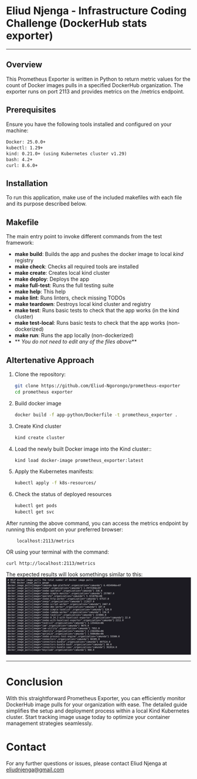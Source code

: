 # Eliud Njenga - Infrastructure Coding Challenge (DockerHub stats exporter)
---
## Overview
This Prometheus Exporter is written in Python to return metric values for the count of Docker images pulls in a specified DockerHub organization. The exporter runs on port 2113 and provides metrics on the /metrics endpoint.

## Prerequisites
Ensure you have the following tools installed and configured on your machine:

    Docker: 25.0.0+
    kubectl: 1.29+
    kind: 0.21.0+ (using Kubernetes cluster v1.29)
    bash: 4.2+
    curl: 8.6.0+

## Installation
To run this application, make use of the included makefiles with each file and its purpose described below.
## Makefile

The main entry point to invoke different commands from the test framework:

- **make build**: Builds the app and pushes the docker image to local _kind_ registry
- **make check**: Checks all required tools are installed
- **make create**: Creates local kind cluster
- **make deploy**: Deploys the app
- **make full-test**: Runs the full testing suite
- **make help**: This help
- **make lint**: Runs linters, check missing TODOs
- **make teardown**: Destroys local kind cluster and registry
- **make test**: Runs basic tests to check that the app works (in the kind cluster)
- **make test-local**: Runs basic tests to check that the app works (non-dockerized)
- **make run**: Runs the app locally (non-dockerized)
- ** _You do not need to edit any of the files above_**

## Altertenative Approach

1. Clone the repository:
   ``` bash
   git clone https://github.com/Eliud-Ngorongo/prometheus-exporter
   cd prometheus exporter
   ```
2. Build docker image

   ```bash
   docker build -f app-python/Dockerfile -t prometheus_exporter .
   ```
3. Create Kind cluster
   ```bash
   kind create cluster
   ```
4. Load the newly built Docker image into the Kind cluster::
   ``` bash
   kind load docker-image prometheus_exporter:latest
   ```
5. Apply the Kubernetes manifests:
   ``` bash
   kubectl apply -f k8s-resources/
   ```
6. Check the status of deployed resources
   ```bash
   kubectl get pods
   kubectl get svc
   ```


After running the above command, you can access the metrics endpoint by running this endpont on your preferred browser:
```
    localhost:2113/metrics
``` 
 OR using your terminal with the command:
 ``` 
 curl http://localhost:2113/metrics
```
 The expected results will look somethings similar to this:
 ![Diagram of the Prometheus Exporter](app-python/images/prometheus_exporter.png)


---
# Conclusion

With this straightforward Prometheus Exporter, you can efficiently monitor DockerHub image pulls for your organization with ease. The detailed guide simplifies the setup and deployment process within a local Kind Kubernetes cluster. Start tracking image usage today to optimize your container management strategies seamlessly.

# Contact
For any further questions or issues, please contact Eliud Njenga at eliudnjenga@gmail.com
